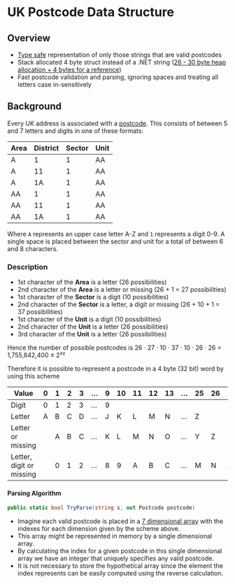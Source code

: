 # UK Postcode Data Structure

## Overview
* [Type safe](https://en.wikipedia.org/wiki/Type_safety) representation of only those strings that are valid postcodes
* Stack allocated 4 byte struct instead of a .NET string ([26 - 30 byte heap allocation + 4 bytes for a reference](http://www.abstractpath.com/2012/size-of-a-csharp-string/))
* Fast postcode validation and parsing, ignoring spaces and treating all letters case in-sensitively

## Background
Every UK address is associated with a [postcode](https://en.wikipedia.org/wiki/Postcodes_in_the_United_Kingdom). This consists of between 5 and 7 letters and digits in one of these formats:

| Area | District | Sector | Unit |
|------|----------|--------|------|
| A    | 1        | 1      |  AA  |
| A    | 11       | 1      |  AA  |
| A    | 1A       | 1      |  AA  |
| AA   | 1        | 1      |  AA  |
| AA   | 11       | 1      |  AA  |
| AA   | 1A       | 1      |  AA  |

Where `A` represents an upper case letter A-Z and `1` represents a digit 0-9. A single space is placed between the sector and unit for a total of between 6 and 8 characters.

### Description
* 1st character of the **Area** is a letter (26 possibilities)
* 2nd character of the **Area** is a letter or missing (26 + 1 = 27 possibilities)
* 1st character of the **Sector** is a digit (10 possibilities)
* 2nd character of the **Sector** is a letter, a digit or missing (26 + 10 + 1 = 37 possibilities)
* 1st character of the **Unit** is a digit (10 possibilities)
* 2nd character of the **Unit** is a letter (26 possibilities)
* 3rd character of the **Unit** is a letter (26 possibilities)

Hence the number of possible postcodes is
26 · 27 · 10 · 37 · 10 · 26 · 26 = 1,755,842,400 ≤ 2³²

Therefore it is possible to represent a postcode in a 4 byte (32 bit) word by using this scheme

| Value                    | 0 | 1 | 2 | 3 | … | 9 | 10 | 11 | 12 | 13 | …  | 25 | 26 | … | 36 | 
|--------------------------|---|---|---|---|---|---|--- |----|----|----|----|----|----|---|----|
| Digit                    | 0 | 1 | 2 | 3 | … | 9 |
| Letter                   | A | B | C | D | … | J | K  | L  | M  | N  | …  | Z  |
| Letter or missing        |   | A | B | C | … | K | L  | M  | N  | O  | …  | Y  |  Z |
| Letter, digit or missing |   | 0 | 1 | 2 | … | 8 | 9  | A  | B  | C  | …  | M  |  N | … |  Z |

#### Parsing Algorithm
``` C#
public static bool TryParse(string s, out Postcode postcode)
```
* Imagine each valid postcode is placed in a [7 dimensional array](https://en.wikipedia.org/wiki/Array_data_structure#Multidimensional_arrays) with the indexes for each dimension given by the scheme above.
* This array might be represented in memory by a single dimensional array.
* By calculating the index for a given postcode in this single dimensional array we have an integer that uniquely specifies any valid postcode.
* It is not necessary to store the hypothetical array since the element the index represents can be easily computed using the reverse calculation.

